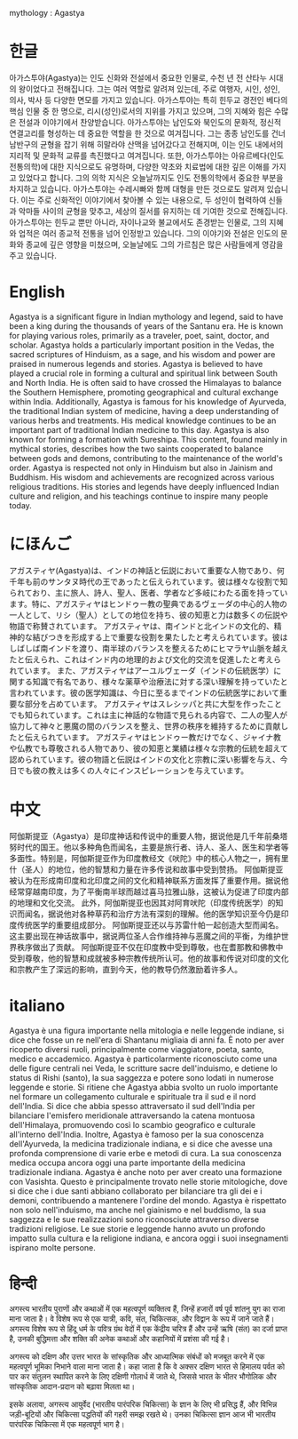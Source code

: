 mythology : Agastya

# 한글

아가스투야(Agastya)는 인도 신화와 전설에서 중요한 인물로, 수천 년 전 산타누 시대의 왕이었다고 전해집니다. 그는 여러 역할로 알려져 있는데, 주로 여행자, 시인, 성인, 의사, 박사 등 다양한 면모를 가지고 있습니다. 아가스투야는 특히 힌두교 경전인 베다의 핵심 인물 중 한 명으로, 리시(성인)로서의 지위를 가지고 있으며, 그의 지혜와 힘은 수많은 전설과 이야기에서 찬양받습니다.
아가스투야는 남인도와 북인도의 문화적, 정신적 연결고리를 형성하는 데 중요한 역할을 한 것으로 여겨집니다. 그는 종종 남인도를 건너 남반구의 균형을 잡기 위해 히말라야 산맥을 넘어갔다고 전해지며, 이는 인도 내에서의 지리적 및 문화적 교류를 촉진했다고 여겨집니다.
또한, 아가스투야는 아유르베다(인도 전통의학)에 대한 지식으로도 유명하며, 다양한 약초와 치료법에 대한 깊은 이해를 가지고 있었다고 합니다. 그의 의학 지식은 오늘날까지도 인도 전통의학에서 중요한 부분을 차지하고 있습니다.
아가스투야는 수레시빠와 함께 대형을 만든 것으로도 알려져 있습니다. 이는 주로 신화적인 이야기에서 찾아볼 수 있는 내용으로, 두 성인이 협력하여 신들과 악마들 사이의 균형을 맞추고, 세상의 질서를 유지하는 데 기여한 것으로 전해집니다.
아가스투야는 힌두교 뿐만 아니라, 자이나교와 불교에서도 존경받는 인물로, 그의 지혜와 업적은 여러 종교적 전통을 넘어 인정받고 있습니다. 그의 이야기와 전설은 인도의 문화와 종교에 깊은 영향을 미쳤으며, 오늘날에도 그의 가르침은 많은 사람들에게 영감을 주고 있습니다.

# English

Agastya is a significant figure in Indian mythology and legend, said to have been a king during the thousands of years of the Santanu era. He is known for playing various roles, primarily as a traveler, poet, saint, doctor, and scholar. Agastya holds a particularly important position in the Vedas, the sacred scriptures of Hinduism, as a sage, and his wisdom and power are praised in numerous legends and stories.
Agastya is believed to have played a crucial role in forming a cultural and spiritual link between South and North India. He is often said to have crossed the Himalayas to balance the Southern Hemisphere, promoting geographical and cultural exchange within India.
Additionally, Agastya is famous for his knowledge of Ayurveda, the traditional Indian system of medicine, having a deep understanding of various herbs and treatments. His medical knowledge continues to be an important part of traditional Indian medicine to this day.
Agastya is also known for forming a formation with Sureshipa. This content, found mainly in mythical stories, describes how the two saints cooperated to balance between gods and demons, contributing to the maintenance of the world's order.
Agastya is respected not only in Hinduism but also in Jainism and Buddhism. His wisdom and achievements are recognized across various religious traditions. His stories and legends have deeply influenced Indian culture and religion, and his teachings continue to inspire many people today.

# にほんご

アガスティヤ(Agastya)は、インドの神話と伝説において重要な人物であり、何千年も前のサンタヌ時代の王であったと伝えられています。彼は様々な役割で知られており、主に旅人、詩人、聖人、医者、学者など多岐にわたる面を持っています。特に、アガスティヤはヒンドゥー教の聖典であるヴェーダの中心的人物の一人として、リシ（聖人）としての地位を持ち、彼の知恵と力は数多くの伝説や物語で称賛されています。
アガスティヤは、南インドと北インドの文化的、精神的な結びつきを形成する上で重要な役割を果たしたと考えられています。彼はしばしば南インドを渡り、南半球のバランスを整えるためにヒマラヤ山脈を越えたと伝えられ、これはインド内の地理的および文化的交流を促進したと考えられています。
また、アガスティヤはアーユルヴェーダ（インドの伝統医学）に関する知識で有名であり、様々な薬草や治療法に対する深い理解を持っていたと言われています。彼の医学知識は、今日に至るまでインドの伝統医学において重要な部分を占めています。
アガスティヤはスレシッパと共に大型を作ったことでも知られています。これは主に神話的な物語で見られる内容で、二人の聖人が協力して神々と悪魔の間のバランスを整え、世界の秩序を維持するために貢献したと伝えられています。
アガスティヤはヒンドゥー教だけでなく、ジャイナ教や仏教でも尊敬される人物であり、彼の知恵と業績は様々な宗教的伝統を超えて認められています。彼の物語と伝説はインドの文化と宗教に深い影響を与え、今日でも彼の教えは多くの人々にインスピレーションを与えています。

# 中文

阿伽斯提亚（Agastya）是印度神话和传说中的重要人物，据说他是几千年前桑塔努时代的国王。他以多种角色而闻名，主要是旅行者、诗人、圣人、医生和学者等多面性。特别是，阿伽斯提亚作为印度教经文《吠陀》中的核心人物之一，拥有里什（圣人）的地位，他的智慧和力量在许多传说和故事中受到赞扬。
阿伽斯提亚被认为在形成南印度和北印度之间的文化和精神联系方面发挥了重要作用。据说他经常穿越南印度，为了平衡南半球而越过喜马拉雅山脉，这被认为促进了印度内部的地理和文化交流。
此外，阿伽斯提亚也因其对阿育吠陀（印度传统医学）的知识而闻名，据说他对各种草药和治疗方法有深刻的理解。他的医学知识至今仍是印度传统医学的重要组成部分。
阿伽斯提亚还以与苏雷什帕一起创造大型而闻名。这主要出现在神话故事中，据说两位圣人合作维持神与恶魔之间的平衡，为维护世界秩序做出了贡献。
阿伽斯提亚不仅在印度教中受到尊敬，也在耆那教和佛教中受到尊敬，他的智慧和成就被多种宗教传统所认可。他的故事和传说对印度的文化和宗教产生了深远的影响，直到今天，他的教导仍然激励着许多人。

# italiano

Agastya è una figura importante nella mitologia e nelle leggende indiane, si dice che fosse un re nell'era di Shantanu migliaia di anni fa. È noto per aver ricoperto diversi ruoli, principalmente come viaggiatore, poeta, santo, medico e accademico. Agastya è particolarmente riconosciuto come una delle figure centrali nei Veda, le scritture sacre dell'induismo, e detiene lo status di Rishi (santo), la sua saggezza e potere sono lodati in numerose leggende e storie.
Si ritiene che Agastya abbia svolto un ruolo importante nel formare un collegamento culturale e spirituale tra il sud e il nord dell'India. Si dice che abbia spesso attraversato il sud dell'India per bilanciare l'emisfero meridionale attraversando la catena montuosa dell'Himalaya, promuovendo così lo scambio geografico e culturale all'interno dell'India.
Inoltre, Agastya è famoso per la sua conoscenza dell'Ayurveda, la medicina tradizionale indiana, e si dice che avesse una profonda comprensione di varie erbe e metodi di cura. La sua conoscenza medica occupa ancora oggi una parte importante della medicina tradizionale indiana.
Agastya è anche noto per aver creato una formazione con Vasishta. Questo è principalmente trovato nelle storie mitologiche, dove si dice che i due santi abbiano collaborato per bilanciare tra gli dei e i demoni, contribuendo a mantenere l'ordine del mondo.
Agastya è rispettato non solo nell'induismo, ma anche nel giainismo e nel buddismo, la sua saggezza e le sue realizzazioni sono riconosciute attraverso diverse tradizioni religiose. Le sue storie e leggende hanno avuto un profondo impatto sulla cultura e la religione indiana, e ancora oggi i suoi insegnamenti ispirano molte persone.

# हिन्दी

अगस्त्य भारतीय पुराणों और कथाओं में एक महत्वपूर्ण व्यक्तित्व हैं, जिन्हें हजारों वर्ष पूर्व शांतनु युग का राजा माना जाता है। वे विशेष रूप से एक यात्री, कवि, संत, चिकित्सक, और विद्वान के रूप में जाने जाते हैं। अगस्त्य विशेष रूप से हिंदू धर्म के पवित्र ग्रंथ वेदों में एक केंद्रीय चरित्र हैं और उन्हें ऋषि (संत) का दर्जा प्राप्त है, उनकी बुद्धिमत्ता और शक्ति की अनेक कथाओं और कहानियों में प्रशंसा की गई है।

अगस्त्य को दक्षिण और उत्तर भारत के सांस्कृतिक और आध्यात्मिक संबंधों को मजबूत करने में एक महत्वपूर्ण भूमिका निभाने वाला माना जाता है। कहा जाता है कि वे अक्सर दक्षिण भारत से हिमालय पर्वत को पार कर संतुलन स्थापित करने के लिए दक्षिणी गोलार्ध में जाते थे, जिससे भारत के भीतर भौगोलिक और सांस्कृतिक आदान-प्रदान को बढ़ावा मिलता था।

इसके अलावा, अगस्त्य आयुर्वेद (भारतीय पारंपरिक चिकित्सा) के ज्ञान के लिए भी प्रसिद्ध हैं, और विभिन्न जड़ी-बूटियों और चिकित्सा पद्धतियों की गहरी समझ रखते थे। उनका चिकित्सा ज्ञान आज भी भारतीय पारंपरिक चिकित्सा में एक महत्वपूर्ण भाग है।
